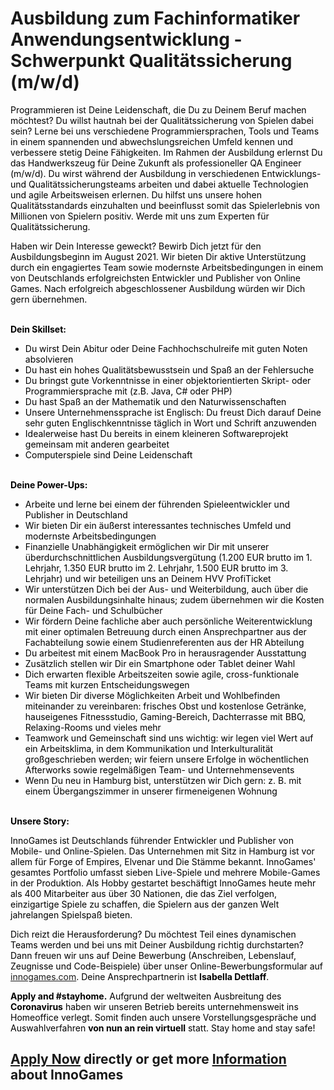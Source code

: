 <h1>Ausbildung zum Fachinformatiker Anwendungsentwicklung - Schwerpunkt Qualitätssicherung (m/w/d)</h1>
<p><span style="color: rgb(0,0,0);">Programmieren ist Deine Leidenschaft, die Du zu Deinem Beruf machen möchtest? Du willst hautnah bei der Qualitätssicherung von Spielen dabei sein? Lerne bei uns verschiedene Programmiersprachen, Tools und Teams in einem spannenden und abwechslungsreichen Umfeld kennen und verbessere stetig Deine Fähigkeiten. Im Rahmen der Ausbildung erlernst Du das Handwerkszeug für Deine Zukunft als professioneller QA Engineer (m/w/d). Du wirst während der Ausbildung in verschiedenen Entwicklungs- und Qualitätssicherungsteams arbeiten und dabei aktuelle Technologien und agile Arbeitsweisen erlernen. Du hilfst uns unsere hohen Qualitätsstandards einzuhalten und beeinflusst somit das Spielerlebnis von Millionen von Spielern positiv. Werde mit uns zum Experten für Qualitätssicherung. </span></p><p><span style="color: rgb(0,0,0);">Haben wir Dein Interesse geweckt? Bewirb Dich jetzt für den Ausbildungsbeginn im August 2021. Wir bieten Dir aktive Unterstützung durch ein engagiertes Team sowie modernste Arbeitsbedingungen in einem von Deutschlands erfolgreichsten Entwickler und Publisher von Online Games. Nach erfolgreich abgeschlossener Ausbildung würden wir Dich gern übernehmen. </span></p><p><span style="color: rgb(0,0,0);"><strong><br /><span>Dein Skillset:</span> <br /></strong></span></p><ul><li><span style="color: rgb(0,0,0);">Du wirst Dein Abitur oder Deine Fachhochschulreife mit guten Noten absolvieren</span></li><li><span style="color: rgb(0,0,0);">Du hast ein hohes Qualitätsbewusstsein und Spaß an der Fehlersuche</span></li><li><span style="color: rgb(0,0,0);">Du bringst gute Vorkenntnisse in einer objektorientierten Skript- oder Programmiersprache mit (z.B. Java, C# oder PHP)</span></li><li><span style="color: rgb(0,0,0);">Du hast Spaß an der Mathematik und den Naturwissenschaften</span></li><li><span style="color: rgb(0,0,0);">Unsere Unternehmenssprache ist Englisch: Du freust Dich darauf Deine sehr guten Englischkenntnisse täglich in Wort und Schrift anzuwenden</span></li><li><span style="color: rgb(0,0,0);">Idealerweise hast Du bereits in einem kleineren Softwareprojekt gemeinsam mit anderen gearbeitet</span></li><li><span style="color: rgb(0,0,0);">Computerspiele sind Deine Leidenschaft</span></li></ul><br /><span style="color: rgb(0,0,0);"><strong>Deine Power-Ups:</strong></span><ul><li><span style="color: rgb(0,0,0);">Arbeite und lerne bei einem der führenden Spieleentwickler und Publisher in Deutschland</span></li><li><span style="color: rgb(0,0,0);">Wir bieten Dir ein äußerst interessantes technisches Umfeld und modernste Arbeitsbedingungen</span></li><li><span style="color: rgb(0,0,0);">Finanzielle Unabhängigkeit ermöglichen wir Dir mit unserer überdurchschnittlichen Ausbildungsvergütung (1.200 EUR brutto im 1. Lehrjahr, 1.350 EUR brutto im 2. Lehrjahr, 1.500 EUR brutto im 3. Lehrjahr) und wir beteiligen uns an Deinem HVV ProfiTicket</span></li><li><span style="color: rgb(0,0,0);">Wir unterstützen Dich bei der Aus- und Weiterbildung, auch über die normalen Ausbildungsinhalte hinaus; zudem übernehmen wir die Kosten für Deine Fach- und Schulbücher </span><span style="color: rgb(0,0,0);"></span></li><li><span style="color: rgb(0,0,0);">Wir fördern Deine fachliche aber auch persönliche Weiterentwicklung mit einer optimalen Betreuung durch einen Ansprechpartner aus der Fachabteilung sowie einem Studienreferenten aus der HR Abteilung</span></li><li><span style="color: rgb(0,0,0);"><span>Du arbeitest mit einem MacBook Pro in herausragender Ausstattung</span></span></li><li><span style="color: rgb(0,0,0);">Zusätzlich stellen wir Dir ein Smartphone oder Tablet deiner Wahl </span></li><li><span style="color: rgb(0,0,0);">Dich erwarten flexible Arbeitszeiten sowie agile, cross-funktionale Teams mit kurzen Entscheidungswegen</span></li><li><span style="color: rgb(0,0,0);">Wir bieten Dir diverse Möglichkeiten Arbeit und Wohlbefinden miteinander zu vereinbaren: frisches Obst und kostenlose Getränke, hauseigenes Fitnessstudio, Gaming-Bereich, Dachterrasse mit BBQ, Relaxing-Rooms und vieles mehr </span></li><li><span style="color: rgb(0,0,0);">Teamwork und Gemeinschaft sind uns wichtig: wir legen viel Wert auf ein Arbeitsklima, in dem Kommunikation und Interkulturalität großgeschrieben werden; wir feiern unsere Erfolge in wöchentlichen Afterworks sowie regelmäßigen Team- und Unternehmensevents <br /></span></li><li><span style="color: rgb(0,0,0);">Wenn Du neu in Hamburg bist, unterstützen wir Dich gern: z. B. mit einem Übergangszimmer in unserer firmeneigenen Wohnung</span></li></ul><span style="color: rgb(0,0,0);"><strong><br />Unsere Story:</strong></span><br /><p><span style="color: rgb(0,0,0);"> InnoGames ist Deutschlands führender Entwickler und Publisher von Mobile- und Online-Spielen. Das Unternehmen mit Sitz in Hamburg ist vor allem für Forge of Empires, Elvenar und Die Stämme bekannt. InnoGames' gesamtes Portfolio umfasst sieben Live-Spiele und mehrere Mobile-Games in der Produktion. Als Hobby gestartet beschäftigt InnoGames heute mehr als 400 Mitarbeiter aus über 30 Nationen, die das Ziel verfolgen, einzigartige Spiele zu schaffen, die Spielern aus der ganzen Welt jahrelangen Spielspaß bieten.</span></p><p><span style="color: rgb(0,0,0);">Dich reizt die Herausforderung? Du möchtest Teil eines dynamischen Teams werden und bei uns mit Deiner Ausbildung richtig durchstarten? Dann freuen wir uns auf Deine Bewerbung (Anschreiben, Lebenslauf, Zeugnisse und Code-Beispiele) über unser Online-Bewerbungsformular auf <a href="http://innogames.com" rel="nofollow">innogames.com</a>. Deine Ansprechpartnerin ist <strong>Isabella Dettlaff</strong>.</span></p><p><span style="color: rgb(0,0,0);"><strong>Apply and #stayhome.</strong> Aufgrund der weltweiten Ausbreitung des <strong>Coronavirus</strong> haben wir unseren Betrieb bereits unternehmensweit ins Homeoffice verlegt. Somit finden auch unsere Vorstellungsgespräche und Auswahlverfahren <strong>von nun an rein virtuell</strong> statt. Stay home and stay safe!</span></p>

<h2><a href="https://jobs.jobvite.com/careers/innogames/job/oQ1hdfw5/apply?__jvst=Job+Board&__jvsd=github_jobs_repo">Apply Now</a> directly or get more <a href="https://www.innogames.com/career/detail/job/ausbildung-zum-fachinformatiker-anwendungsentwicklung-schwerpunkt-qualitätssicherung-m-w-d-/?s=github_jobs_repo">Information</a> about InnoGames</h2>